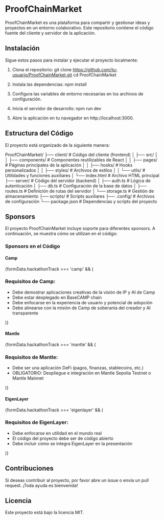 # ProofChainMarket

ProofChainMarket es una plataforma para compartir y gestionar ideas y proyectos en un entorno colaborativo. Este repositorio contiene el código fuente del cliente y servidor de la aplicación.

## Instalación

Sigue estos pasos para instalar y ejecutar el proyecto localmente:

1. Clona el repositorio:
   git clone https://github.com/tu-usuario/ProofChainMarket.git
   cd ProofChainMarket

2. Instala las dependencias:
   npm install

3. Configura las variables de entorno necesarias en los archivos de configuración.

4. Inicia el servidor de desarrollo:
   npm run dev

5. Abre la aplicación en tu navegador en http://localhost:3000.

## Estructura del Código

El proyecto está organizado de la siguiente manera:

ProofChainMarket/
├── client/                # Código del cliente (frontend)
│   ├── src/
│   │   ├── components/    # Componentes reutilizables de React
│   │   ├── pages/         # Páginas principales de la aplicación
│   │   ├── hooks/         # Hooks personalizados
│   │   ├── styles/        # Archivos de estilos
│   │   └── utils/         # Utilidades y funciones auxiliares
│   └── index.html         # Archivo HTML principal
├── server/                # Código del servidor (backend)
│   ├── auth.ts            # Lógica de autenticación
│   ├── db.ts              # Configuración de la base de datos
│   ├── routes.ts          # Definición de rutas del servidor
│   └── storage.ts         # Gestión de almacenamiento
├── scripts/               # Scripts auxiliares
├── .config/               # Archivos de configuración
└── package.json           # Dependencias y scripts del proyecto

## Sponsors

El proyecto ProofChainMarket incluye soporte para diferentes sponsors. A continuación, se muestra cómo se utilizan en el código:

### Sponsors en el Código

#### Camp
{formData.hackathonTrack === 'camp' && (
  <div className="bg-blue-50 p-4 rounded-md">
    <h3 className="font-semibold text-blue-700 mb-2">Requisitos de Camp:</h3>
    <ul className="list-disc list-inside text-blue-700 text-sm">
      <li>Debe demostrar aplicaciones creativas de la visión de IP y AI de Camp</li>
      <li>Debe estar desplegado en BaseCAMP chain</li>
      <li>Debe enfocarse en la experiencia de usuario y potencial de adopción</li>
      <li>Debe alinearse con la misión de Camp de soberanía del creador y AI transparente</li>
    </ul>
  </div>
)}

#### Mantle
{formData.hackathonTrack === 'mantle' && (
  <div className="bg-green-50 p-4 rounded-md">
    <h3 className="font-semibold text-green-700 mb-2">Requisitos de Mantle:</h3>
    <ul className="list-disc list-inside text-green-700 text-sm">
      <li>Debe ser una aplicación DeFi (pagos, finanzas, stablecoins, etc.)</li>
      <li>OBLIGATORIO: Despliegue e integración en Mantle Sepolia Testnet o Mantle Mainnet</li>
    </ul>
  </div>
)}

#### EigenLayer
{formData.hackathonTrack === 'eigenlayer' && (
  <div className="bg-purple-50 p-4 rounded-md">
    <h3 className="font-semibold text-purple-700 mb-2">Requisitos de EigenLayer:</h3>
    <ul className="list-disc list-inside text-purple-700 text-sm">
      <li>Debe enfocarse en utilidad en el mundo real</li>
      <li>El código del proyecto debe ser de código abierto</li>
      <li>Debe incluir cómo se integra EigenLayer en la presentación</li>
    </ul>
  </div>
)}

## Contribuciones

Si deseas contribuir al proyecto, por favor abre un issue o envía un pull request. ¡Toda ayuda es bienvenida!

## Licencia

Este proyecto está bajo la licencia MIT.
